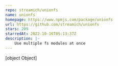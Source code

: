 ```yaml
---
repo: streamich/unionfs
name: unionfs
homepage: https://www.npmjs.com/package/unionfs
url: https://github.com/streamich/unionfs
stars: 209
starredAt: 2022-10-16T05:13:37Z
description: |-
    Use multiple fs modules at once
---
```


[object Object]
